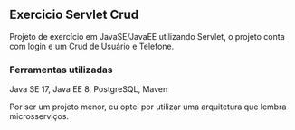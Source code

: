##   Exercicio Servlet Crud

Projeto de exercício em JavaSE/JavaEE utilizando Servlet, o projeto conta com login e um Crud de Usuário e Telefone.

###  Ferramentas utilizadas

 Java SE 17, Java EE 8, PostgreSQL, Maven

Por ser um projeto menor, eu optei por utilizar uma arquitetura que lembra microsserviços. 
